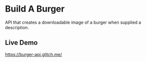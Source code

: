 # Build A Burger

API that creates a downloadable image of a burger when supplied a description.

## Live Demo

https://burger-api.glitch.me/
